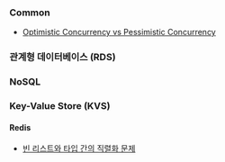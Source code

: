### Common  
- [Optimistic Concurrency vs Pessimistic Concurrency](https://github.com/technical-learn-room/database-learn/blob/main/rdb/common/optimistic-concurrency-vs-pessimistic-concurrency.md)  

### 관계형 데이터베이스 (RDS)  

### NoSQL  

### Key-Value Store (KVS)  
#### Redis  
- [빈 리스트와  타입 간의 직렬화 문제](https://github.com/technical-learn-room/database-learn/blob/main/kvs/redis/%EB%B9%88%20%EB%A6%AC%EC%8A%A4%ED%8A%B8%EC%99%80%20not%20null%20%ED%83%80%EC%9E%85%20%EA%B0%84%EC%9D%98%20%EC%A7%81%EB%A0%AC%ED%99%94%20%EB%AC%B8%EC%A0%9C.md)  
